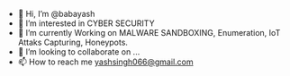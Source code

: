 - 👋 Hi, I’m @babayash
- 👀 I’m interested in CYBER SECURITY
- 🌱 I’m currently Working on MALWARE SANDBOXING, Enumeration, IoT Attaks Capturing, Honeypots.
- 💞️ I’m looking to collaborate on ...
- 📫 How to reach me yashsingh066@gmail.com

<!---
babayash/babayash is a ✨ special ✨ repository because its `README.md` (this file) appears on your GitHub profile.
You can click the Preview link to take a look at your changes.
--->
